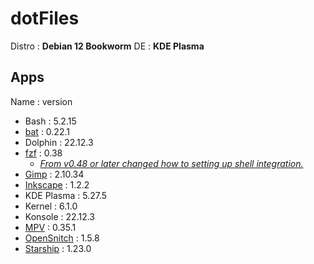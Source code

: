 # dotFiles

Distro : **Debian 12 Bookworm**
DE : **KDE Plasma**

## Apps

Name : version

- Bash : 5.2.15
- [bat](https://github.com/sharkdp/bat) : 0.22.1
- Dolphin : 22.12.3
- [fzf](https://github.com/junegunn/fzf) : 0.38
  - [*From v0.48 or later changed how to setting up shell integration.*](https://github.com/junegunn/fzf?tab=readme-ov-file#setting-up-shell-integration)
- [Gimp](https://www.gimp.org) : 2.10.34
- [Inkscape](https://inkscape.org) : 1.2.2
- KDE Plasma : 5.27.5
- Kernel : 6.1.0
- Konsole : 22.12.3
- [MPV](https://github.com/mpv-player/mpv) : 0.35.1
- [OpenSnitch](https://github.com/evilsocket/opensnitch) : 1.5.8
- [Starship](https://github.com/starship/starship) : 1.23.0

